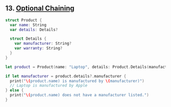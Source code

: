 ## 13. [Optional Chaining](https://docs.swift.org/swift-book/LanguageGuide/OptionalChaining.html)

   ```swift 
   struct Product {
     var name: String
     var details: Details?  

     struct Details {
       var manufacturer: String? 
       var warranty: String?
     }
   }

   let product = Product(name: "Laptop", details: Product.Details(manufacturer: "Apple", warranty: nil))

   if let manufacturer = product.details?.manufacturer {
     print("\(product.name) is manufactured by \(manufacturer)")
     // Laptop is manufactured by Apple
   } else {
     print("\(product.name) does not have a manufacturer listed.")
   }
   ```
